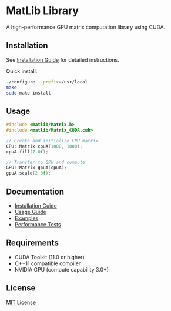 # MatLib Library

A high-performance GPU matrix computation library using CUDA.

## Installation

See [Installation Guide](docs/installation.md) for detailed instructions.

Quick install:
```bash
./configure --prefix=/usr/local
make
sudo make install
```

## Usage

```cpp
#include <matlib/Matrix.h>
#include <matlib/Matrix_CUDA.cuh>

// Create and initialize CPU matrix
CPU::Matrix cpuA(1000, 1000);
cpuA.fill(7.0f);

// Transfer to GPU and compute
GPU::Matrix gpuA(cpuA);
gpuA.scale(2.0f);
```

## Documentation

- [Installation Guide](docs/installation.md)
- [Usage Guide](docs/getting-started.md)
- [Examples](examples/)
- [Performance Tests](examples/1_tester/)

## Requirements

- CUDA Toolkit (11.0 or higher)
- C++11 compatible compiler
- NVIDIA GPU (compute capability 3.0+)

## License

[MIT License](LICENSE)